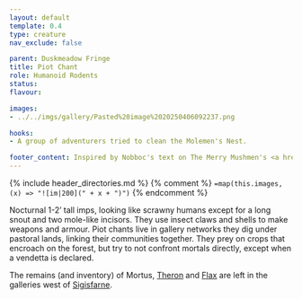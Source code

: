 ```yaml
---
layout: default
template: 0.4
type: creature
nav_exclude: false

parent: Duskmeadow Fringe
title: Piot Chant
role: Humanoid Rodents
status:
flavour: 

images:
- ../../imgs/gallery/Pasted%20image%2020250406092237.png

hooks:
- A group of adventurers tried to clean the Molemen's Nest.

footer_content: Inspired by Nobboc's text on The Merry Mushmen's <a href="https://www.themerrymushmen.com/product/a-folklore-bestiary-for-old-school-essentials-tmm/">A Folklore Bestiary, Volume 1</a>. Art by Letty Wilson.
---
```


{% include header_directories.md %}
{% comment %}
`=map(this.images, (x) => "![im|200](" + x + ")")`
{% endcomment %}

Nocturnal 1-2’ tall imps, looking like scrawny humans
except for a long snout and two mole-like incisors. They
use insect claws and shells to make weapons and armour.
Piot chants live in gallery networks they dig under
pastoral lands, linking their communities together. They
prey on crops that encroach on the forest, but try to not
confront mortals directly, except when a vendetta is
declared.

The remains (and inventory) of Mortus, [Theron](../Wyrmbark/Theron.md) and [Flax](Flax.md) are left in the galleries west of [Sigisfarne](../Sigisfarne/index.md).